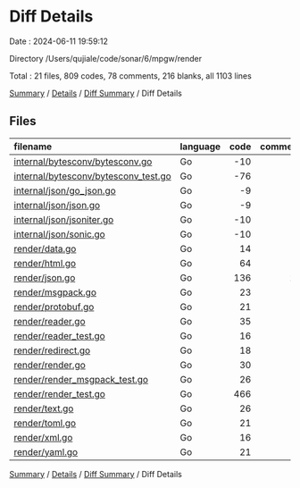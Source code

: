# Diff Details

Date : 2024-06-11 19:59:12

Directory /Users/qujiale/code/sonar/6/mpgw/render

Total : 21 files,  809 codes, 78 comments, 216 blanks, all 1103 lines

[Summary](results.md) / [Details](details.md) / [Diff Summary](diff.md) / Diff Details

## Files
| filename | language | code | comment | blank | total |
| :--- | :--- | ---: | ---: | ---: | ---: |
| [internal/bytesconv/bytesconv.go](/internal/bytesconv/bytesconv.go) | Go | -10 | -7 | -5 | -22 |
| [internal/bytesconv/bytesconv_test.go](/internal/bytesconv/bytesconv_test.go) | Go | -76 | -6 | -18 | -100 |
| [internal/json/go_json.go](/internal/json/go_json.go) | Go | -9 | -9 | -5 | -23 |
| [internal/json/json.go](/internal/json/json.go) | Go | -9 | -9 | -5 | -23 |
| [internal/json/jsoniter.go](/internal/json/jsoniter.go) | Go | -10 | -9 | -5 | -24 |
| [internal/json/sonic.go](/internal/json/sonic.go) | Go | -10 | -9 | -5 | -24 |
| [render/data.go](/render/data.go) | Go | 14 | 6 | 6 | 26 |
| [render/html.go](/render/html.go) | Go | 64 | 15 | 14 | 93 |
| [render/json.go](/render/json.go) | Go | 136 | 23 | 32 | 191 |
| [render/msgpack.go](/render/msgpack.go) | Go | 23 | 10 | 11 | 44 |
| [render/protobuf.go](/render/protobuf.go) | Go | 21 | 6 | 10 | 37 |
| [render/reader.go](/render/reader.go) | Go | 35 | 7 | 7 | 49 |
| [render/reader_test.go](/render/reader_test.go) | Go | 16 | 3 | 5 | 24 |
| [render/redirect.go](/render/redirect.go) | Go | 18 | 6 | 6 | 30 |
| [render/render.go](/render/render.go) | Go | 30 | 6 | 6 | 42 |
| [render/render_msgpack_test.go](/render/render_msgpack_test.go) | Go | 26 | 6 | 12 | 44 |
| [render/render_test.go](/render/render_test.go) | Go | 466 | 14 | 114 | 594 |
| [render/text.go](/render/text.go) | Go | 26 | 7 | 9 | 42 |
| [render/toml.go](/render/toml.go) | Go | 21 | 6 | 10 | 37 |
| [render/xml.go](/render/xml.go) | Go | 16 | 6 | 7 | 29 |
| [render/yaml.go](/render/yaml.go) | Go | 21 | 6 | 10 | 37 |

[Summary](results.md) / [Details](details.md) / [Diff Summary](diff.md) / Diff Details